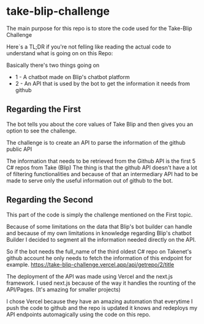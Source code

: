 # take-blip-challenge
The main purpose for this repo is to store the code used for the Take-Blip Challenge



Here´s a TL;DR if you're not felling like reading the actual code to understand what is going on on this Repo:

Basically there's two things going on

- 1 - A chatbot made on Blip's chatbot platform
- 2 - An API that is used by the bot to get the information it needs from github

## Regarding the First
The bot tells you about the core values of Take Blip and then gives you an option to see the challenge.

The challenge is to create an API to parse the information of the github public API

The information that needs to be retrieved from the Github API is the first 5 C# repos from Take (Blip)
The thing is that the github API doesn't have a lot of filtering functionalities and because of that an intermediary API had to be made to serve only the useful information out of github to the bot.

## Regarding the Second
This part of the code is simply the challenge mentioned on the First topic.

Because of some limitations on the data that Blip's bot builder can handle and because of my own limitations in knowledge regarding Blip's chatbot Builder I decided to segment all the information needed directly on the API.

So if the bot needs the full_name of the third oldest C# repo on Takenet's github account he only needs to fetch the information of this endpoint for example. https://take-blip-challenge.vercel.app/api/getrepo/2/title

The deployment of the API was made using Vercel and the next.js framework.
I used next.js because of the way it handles the rounting of the API/Pages. (It's amazing for smaller projects)

I chose Vercel because they have an amazing automation that everytime I push the code to github and the repo is updated it knows and redeploys my API endpoints automagically using the code on this repo.

